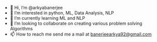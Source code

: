 - 👋 Hi, I’m @arkyabanerjee
- 👀 I’m interested in python, ML, Data Analysis, NLP
- 🌱 I’m currently learning ML and NLP
- 💞️ I’m looking to collaborate on creating various problem solving Algorithms
- 📫 How to reach me send me a mail at banerjeearkya92@gmail.com

<!---
arkyabanerjee/arkyabanerjee is a ✨ special ✨ repository because its `README.md` (this file) appears on your GitHub profile.
You can click the Preview link to take a look at your changes.
--->
